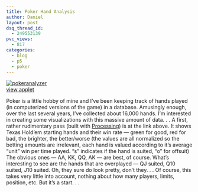 ```yaml
---
title: Poker Hand Analysis
author: Daniel
layout: post
dsq_thread_id:
  - 249553139
pvc_views:
  - 817
categories:
  - blog
  - p5
  - poker
---
```

<p><a href="http://www.shiffman.net/p5/pokeranalyzer"><img src="http://www.shiffman.net/p5/pokeranalyzer/poker.jpg" alt="pokeranalyzer"/></a><br />
<a href="http://www.shiffman.net/p5/pokeranalyzer">view applet</a></p>
<p>Poker is a little hobby of mine and I&#8217;ve been keeping track of hands played (in computerized versions of the game) in a database.  Amusingly enough, over the last several years, I&#8217;ve collected about 16,000 hands.  I&#8217;m interested in creating some visualizations with this massive amount of data. . .  A first, rather rudimentary pass (built with <a href="http://www.shiffman.net/">Processing</a>) is at the link above.  It shows Texas Hold&#8217;em starting hands and their win rate  &#8212; green for good, red for bad, the brighter, the better/worse (the values are all normalized so the betting amounts are irrelevant, each hand is valued according to it&#8217;s average &#8220;unit&#8221; win per time played. &#8220;s&#8221; indicates if the hand is suited, &#8220;o&#8221; for offsuit)  The obvious ones &#8212; AA, KK, QQ, AK &#8212; are best, of course.  What&#8217;s interesting to see are the hands that are overplayed &#8212; QJ suited, Q10 suited, J10 suited.  Oh, they sure do look pretty, don&#8217;t they. . .  Of course, this takes very little into account, nothing about how many players, limits, position, etc.   But it&#8217;s a start. . . </p>
